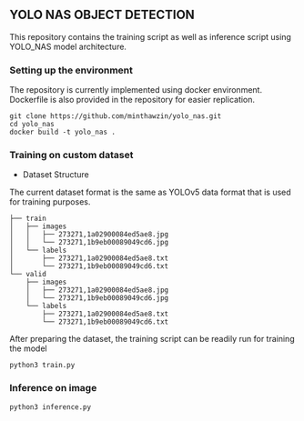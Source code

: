 ## YOLO NAS OBJECT DETECTION 

This repository contains the training script as well as inference script using YOLO_NAS model architecture.

### Setting up the environment

The repository is currently implemented using docker environment. Dockerfile is also provided in the repository for easier replication.

```
git clone https://github.com/minthawzin/yolo_nas.git
cd yolo_nas
docker build -t yolo_nas .
```

### Training on custom dataset

- Dataset Structure

The current dataset format is the same as YOLOv5 data format that is used for training purposes.

```
├── train
│   ├── images
│   │   ├── 273271,1a02900084ed5ae8.jpg
│   │   └── 273271,1b9eb00089049cd6.jpg
│   └── labels
│       ├── 273271,1a02900084ed5ae8.txt
│       └── 273271,1b9eb00089049cd6.txt
└── valid
    ├── images
    │   ├── 273271,1a02900084ed5ae8.jpg
    │   └── 273271,1b9eb00089049cd6.jpg
    └── labels
        ├── 273271,1a02900084ed5ae8.txt
        └── 273271,1b9eb00089049cd6.txt
```

After preparing the dataset, the training script can be readily run for training the model

```
python3 train.py
```


### Inference on image

```
python3 inference.py
```

